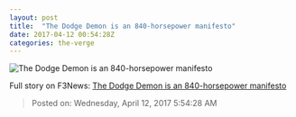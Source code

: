 ```yaml
---
layout: post
title:  "The Dodge Demon is an 840-horsepower manifesto"
date: 2017-04-12 00:54:28Z
categories: the-verge
---
```


![The Dodge Demon is an 840-horsepower manifesto](https://cdn0.vox-cdn.com/thumbor/zDX5v9vQS5t6G3-f86IXl8ciBnM=/0x102:2040x1250/1600x900/cdn0.vox-cdn.com/uploads/chorus_image/image/54204215/DSC_8213vrg.0.jpg)




Full story on F3News: [The Dodge Demon is an 840-horsepower manifesto](http://www.f3nws.com/n/XzuVTF)

> Posted on: Wednesday, April 12, 2017 5:54:28 AM
